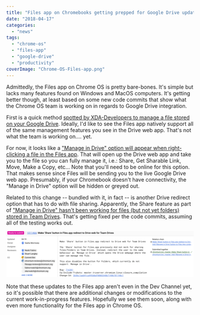 ```yaml
---
title: "Files app on Chromebooks getting prepped for Google Drive updates"
date: "2018-04-17"
categories: 
  - "news"
tags: 
  - "chrome-os"
  - "files-app"
  - "google-drive"
  - "productivity"
coverImage: "Chrome-OS-Files-app.png"
---
```


Admittedly, the Files app on Chrome OS is pretty bare-bones. It's simple but lacks many features found on Windows and MacOS computers. It's getting better though, at least based on some new code commits that show what the Chrome OS team is working on in regards to Google Drive integration.

First is a quick method [spotted by XDA-Developers to manage a file stored on your Google Drive](https://www.xda-developers.com/chrome-os-manage-google-drive-files-files-app/). Ideally, I'd like to see the Files app natively support all of the same management features you see in the Drive web app. That's not what the team is working on.... yet.

For now, it looks like a ["Manage in Drive" option will appear when right-clicking a file in the Files app](https://chromium-review.googlesource.com/c/chromium/src/+/1011465). That will open up the Drive web app and take you to the file so you can fully manage it, i.e.: Share, Get Sharable Link, Move, Make a Copy, etc... Note that you'll need to be online for this option. That makes sense since Files will be sending you to the live Google Drive web app. Presumably, if your Chromebook doesn't have connectivity, the "Manage in Drive" option will be hidden or greyed out.

Related to this change -- bundled with it, in fact -- is another Drive redirect option that has to do with file sharing. Apparently, the Share feature as part of ["Manage in Drive" hasn't been working for files (but not yet folders) stored in Team Drives](https://chromium-review.googlesource.com/c/chromium/src/+/1011466/3). That's getting fixed per the code commits, assuming all of the testing works out.

[![Chromium Gerrit files app](images/Chromium-Gerrit-files-app-1024x250.png)](https://aboutchromebooks.com/wp-content/uploads/2018/04/Chromium-Gerrit-files-app.png)

Note that these updates to the Files app aren't even in the Dev Channel yet, so it's possible that there are additional changes or modifications to the current work-in-progress features. Hopefully we see them soon, along with even more functionality for the Files app in Chrome OS.
